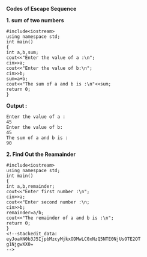 **Codes of Escape Sequence**


**1. sum of two numbers**
```
#include<iostream>
using namespace std;
int main()
{
int a,b,sum;
cout<<"Enter the value of a :\n";
cin>>a;
cout<<"Enter the value of b:\n";
cin>>b;
sum=a+b;
cout<<"The sum of a and b is :\n"<<sum;
return 0;
}
```

**Output :**
```
Enter the value of a :
45
Enter the value of b:
45
The sum of a and b is :
90
```
**2. Find Out the Reamainder** 
```
#include<iostream>
using namespace std;
int main()
{
int a,b,remainder;
cout<<"Enter first number :\n";
cin>>a;
cout<<"Enter second number :\n;
cin>>b;
remainder=a/b;
cout<<"The remainder of a and b is :\n";
return 0;
}
<!--stackedit_data:
eyJoaXN0b3J5IjpbMzcyMjkxODMwLC0xNzQ5NTE0NjUsOTE2OT
g1NjgwXX0=
-->
